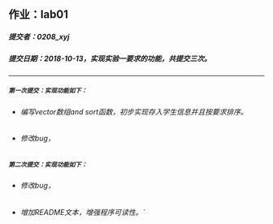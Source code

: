 ## 作业：lab01
##### 提交者：0208_xyj
##### 提交日期：2018-10-13，实现实验一要求的功能，共提交三次。
***
##### `第一次提交：实现功能如下：`
- ###### 编写vector数组and sort函数，初步实现存入学生信息并且按要求排序。
- ###### 修改bug，

##### `第二次提交：实现功能如下：`
- ###### 修改bug，
- ###### 增加README文本，增强程序可读性。`
